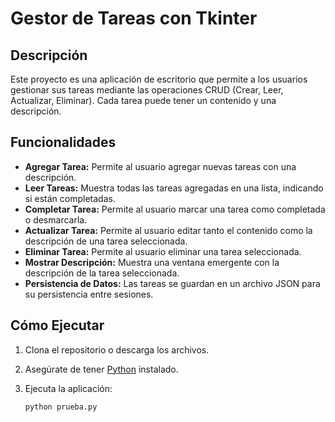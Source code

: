 # Gestor de Tareas con Tkinter
## Descripción

Este proyecto es una aplicación de escritorio que permite a los usuarios gestionar sus tareas mediante las operaciones CRUD (Crear, Leer, Actualizar, Eliminar). Cada tarea puede tener un contenido y una descripción.

## Funcionalidades

- **Agregar Tarea:** Permite al usuario agregar nuevas tareas con una descripción.
- **Leer Tareas:** Muestra todas las tareas agregadas en una lista, indicando si están completadas.
- **Completar Tarea:** Permite al usuario marcar una tarea como completada o desmarcarla.
- **Actualizar Tarea:** Permite al usuario editar tanto el contenido como la descripción de una tarea seleccionada.
- **Eliminar Tarea:** Permite al usuario eliminar una tarea seleccionada.
- **Mostrar Descripción:** Muestra una ventana emergente con la descripción de la tarea seleccionada.
- **Persistencia de Datos:** Las tareas se guardan en un archivo JSON para su persistencia entre sesiones.

## Cómo Ejecutar

1. Clona el repositorio o descarga los archivos.
2. Asegúrate de tener [Python](https://www.python.org/) instalado.
3. Ejecuta la aplicación:

   ```bash
   python prueba.py

